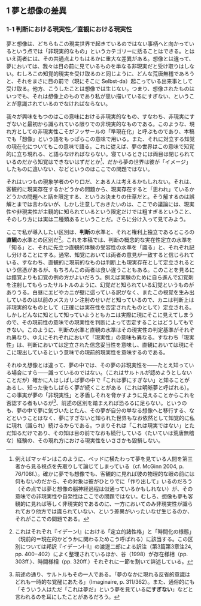 ## 1 夢と想像の差異

### 1-1 判断における現実性／直観における現実性

夢と想像は、どちらもこの現実世界で起きているのではない事柄へと向かっているという点では「非現実的なもの」というカテゴリーに括ることはできる。とはいえ両者には、その共通点よりもはるかに重大な差異がある。想像とは違って、夢においては、我々は目の前に見ているものを単なる非現実だと受け取りはしない。むしろこの知覚的現実を受け取るのと同じように、どんな荒唐無稽であろうと、それをまさに目の前で（現にそこに Selbst-da）起こっている出来事として受け取る。他方、こうしたことは想像では生じない。つまり、想像されたものはいつでも、それは想像上のものであり私が思い描いているにすぎない、ということが意識されているのでなければならない。

我々が興味をもつのはこの意味における非現実的なもの、すなわち、非現実にすぎないと最初から識られている限りでの非現実的なものである。このような、現れ方としての非現実性こそがフッサールの「準現在化」と呼ぶものであり、本稿でも「想像」という語をもっぱらこの意味で用いる。また、それに対立する知覚の現在化についてもこの意味で語る。これに従えば、夢の世界はこの意味で知覚的に立ち現れる、と語らなければならない。寝ているときには両目は閉じられているのだから知覚はできないはずだとか[^3]、だから夢の世界は彼が「イメージ」したものに違いない、などというのはここでの問題ではない。

それはいつもの現象学者のやり口だ、とある人は考えるかもしれない。それは、客観的に現実存在するかどうかの問題から、現実存在すると「思われ」ているかどうかの問題へと話を限定する、というお決まりの仕草だと。そう解するのは誤解とまでは言わないが、しかし注意しておきたいのは、ここでの議論には、現実性や非現実性が主観的に知られているという限定だけでは粗すぎるということ、そのしり方には実は二種類あるということだ。さらに分け入って見てみよう。

ここで私が導入したい区別は、**判断**の水準と、それと権利上独立であるところの**直観**の水準との区別だ[^4]。これを本稿では、判断の概念的な実在性定立の水準を「知る」と、それに先立つ直観的体験の受容性の水準を「識る」と、それぞれ記し分けることにする。通常、知覚においては両者の意見が一致すると信じられている、すなわち、直観的に現前的なものは判断上も現実存在として定立されるという信憑があるが、もちろんこの両者は食い違うこともある。このことを見るには錯覚よりも幻覚の例の方がよいだろう。例えば実験のために自ら進んで幻覚剤を注射してもらったサルトルのように、幻覚だと知られている幻覚というものがありうる。白昼にエビやカニが壁に這っている訳がなく、またこの視覚を生み出しているのは以前のメスカリン注射のせいだと知っているので、カニは判断上は非現実的なものとして（正確には実在性を否定されたものとして）定立される。しかしどんなに知として知っていようともカニは実際に現にそこに見えてしまうので、その現前性の意味での現実性を判断によって否定することはどうしてもできない。このように、判断の水準と直観の水準はその現実性の判定基準がそれぞれ異なり、ゆえにそれぞれにおいて「現実性」の意味も異なる。すなわち「現実性」は、判断においては定立された信念妥当性を意味し、直観においては現にそこに現出しているという意味での現前的現実性を意味するのである。

それゆえ想像とは違って、夢の中では、その夢の非現実性を——たとえ知っている場合にすら——識っているのではない。（これはサルトルが認めようとしないことだが）確かに人はしばしば夢の中で「これは夢にすぎない」と知ることがあるし、知った後もしばらく夢が続くことがある（これは明晰夢と呼ばれる）。この事実が夢の「非現実性」と矛盾しそれを脅かすように見えることからこれを否認する者もいるが[^5]、前述の区別を踏まえれば恐るるに足らない。というのも、夢の中で夢に気づいたとたん、その夢が自分の単なる想像へと移行する、などということはなく、夢にすぎないと知られた世界もなお依然として知覚的に私に現れ（識られ）続けるからである。つまりそれは「これは現実ではない」とただ知るだけであり、その知は目の前でなおも続行している（たいていは荒唐無稽な）経験の、その現れ方における現実性をいささかも毀損しない。

[^3]: 例えばマッギンはこのように、ベッドに横たわって夢を見ている人間を第三者から見る視点を先取りして論じてしまっている（cf. McGinn 2004, p. 76/108f.）。確かに夢でも想像でも、客観的に見れば彼の物理的な眼の前には何もないのだから、その対象は彼がひとりでに「作り出して」いるのだろう（その点では夢と想像の脳神経過程は似通っているかもしれない）が、その意味での非現実性や自発性はここでの問題ではない。むしろ、想像も夢も客観的に見れば等しく非現実的であるのに、一方においてのみ非現実性が識られており他方では識られていない、という差異がいったいなぜ生じるのか、それがここでの問題である。

[^4]: これはそれぞれ『イデーンⅠ』における「定立的諸性格」と「時間化の様態」（現前的＝現在的かどうかに関わるためこう呼ばれる）に該当する。この区別については邦訳『イデーンⅠ-Ⅱ』の渡邊二郎による訳注（第3篇第3章注24, pp. 400−402）によく整理されているほか、谷（1998）が存在様相（pp. 303ff.）、時間様相（pp. 320ff.）それぞれに一節を割いて詳述している。

[^5]: 前述の通り、サルトルもその一人である。「夢のなかに現れる反省的意識はどれも一時的な覚醒にあたる」（Imaginaire, p. 311/362）。また、通俗的にも「そういう人はただ「これは夢だ」という夢を見ている**にすぎない**」などと言われるのを耳にしたことがあるだろう。
